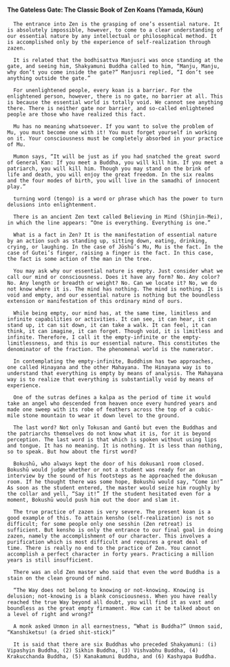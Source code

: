 #### The Gateless Gate: The Classic Book of Zen Koans (Yamada, Kōun)
      The entrance into Zen is the grasping of one’s essential nature. It is absolutely impossible, however, to come to a clear understanding of our essential nature by any intellectual or philosophical method. It is accomplished only by the experience of self-realization through zazen.

      It is related that the bodhisattva Manjusri was once standing at the gate, and seeing him, Shakyamuni Buddha called to him, “Manju, Manju, why don’t you come inside the gate?” Manjusri replied, “I don’t see anything outside the gate.”

      For unenlightened people, every koan is a barrier. For the enlightened person, however, there is no gate, no barrier at all. This is because the essential world is totally void. We cannot see anything there. There is neither gate nor barrier, and so-called enlightened people are those who have realized this fact.

      Mu has no meaning whatsoever. If you want to solve the problem of Mu, you must become one with it! You must forget yourself in working on it. Your consciousness must be completely absorbed in your practice of Mu.

      Mumon says, “It will be just as if you had snatched the great sword of General Kan: If you meet a Buddha, you will kill him. If you meet a patriarch, you will kill him. Though you may stand on the brink of life and death, you will enjoy the great freedom. In the six realms and the four modes of birth, you will live in the samadhi of innocent play.”

      turning word (tengo) is a word or phrase which has the power to turn delusions into enlightenment.

      There is an ancient Zen text called Believing in Mind (Shinjin-Mei), in which the line appears: “One is everything. Everything is one.”

      What is a fact in Zen? It is the manifestation of essential nature by an action such as standing up, sitting down, eating, drinking, crying, or laughing. In the case of Jōshū’s Mu, Mu is the fact. In the case of Gutei’s finger, raising a finger is the fact. In this case, the fact is some action of the man in the tree.

      You may ask why our essential nature is empty. Just consider what we call our mind or consciousness. Does it have any form? No. Any color? No. Any length or breadth or weight? No. Can we locate it? No, we do not know where it is. The mind has nothing. The mind is nothing. It is void and empty, and our essential nature is nothing but the boundless extension or manifestation of this ordinary mind of ours.

      While being empty, our mind has, at the same time, limitless and infinite capabilities or activities. It can see, it can hear, it can stand up, it can sit down, it can take a walk. It can feel, it can think, it can imagine, it can forget. Though void, it is limitless and infinite. Therefore, I call it the empty-infinite or the empty-limitlessness, and this is our essential nature. This constitutes the denominator of the fraction. The phenomenal world is the numerator.

      In contemplating the empty-infinite, Buddhism has two approaches, one called Hinayana and the other Mahayana. The Hinayana way is to understand that everything is empty by means of analysis. The Mahayana way is to realize that everything is substantially void by means of experience.

      One of the sutras defines a kalpa as the period of time it would take an angel who descended from heaven once every hundred years and made one sweep with its robe of feathers across the top of a cubic-mile stone mountain to wear it down level to the ground.

      The last word? Not only Tokusan and Gantō but even the Buddhas and the patriarchs themselves do not know what it is, for it is beyond perception. The last word is that which is spoken without using lips and tongue. It has no meaning. It is nothing. It is less than nothing, so to speak. But how about the first word?

      Bokushū, who always kept the door of his dokusan1 room closed. Bokushū would judge whether or not a student was ready for an interview by the sound of his footsteps as he approached the dokusan room. If he thought there was some hope, Bokushū would say, “Come in!” As soon as the student entered, the master would seize him roughly by the collar and yell, “Say it!” If the student hesitated even for a moment, Bokushū would push him out the door and slam it.

      The true practice of zazen is very severe. The present koan is a good example of this. To attain kensho (self-realization) is not so difficult; for some people only one sesshin (Zen retreat) is sufficient. But kensho is only the entrance to our final goal in doing zazen, namely the accomplishment of our character. This involves a purification which is most difficult and requires a great deal of time. There is really no end to the practice of Zen. You cannot accomplish a perfect character in forty years. Practicing a million years is still insufficient.

      There was an old Zen master who said that even the word Buddha is a stain on the clean ground of mind.

      “The Way does not belong to knowing or not-knowing. Knowing is delusion; not-knowing is a blank consciousness. When you have really reached the true Way beyond all doubt, you will find it as vast and boundless as the great empty firmament. How can it be talked about on a level of right and wrong?”

      A monk asked Unmon in all earnestness, “What is Buddha?” Unmon said, “Kanshiketsu! (a dried shit-stick)”

      It is said that there are six Buddhas who preceded Shakyamuni: (i) Vipashyin Buddha, (2) Sikhin Buddha, (3) Vishvabhu Buddha, (4) Krakucchanda Buddha, (5) Kanakamuni Buddha, and (6) Kashyapa Buddha.

